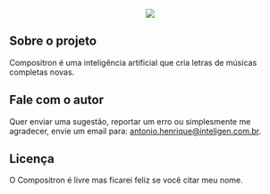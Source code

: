 <p align="center"><img src="https://res.cloudinary.com/antoniointeligen/image/upload/c_scale,q_100,w_450/v1584478013/logo_uzu5we.png"></p>

## Sobre o projeto
Compositron é uma inteligência artificial que cria letras de músicas completas novas.

## Fale com o autor
Quer enviar uma sugestão, reportar um erro ou simplesmente me agradecer, envie um email para: antonio.henrique@inteligen.com.br.

## Licença
O Compositron é livre mas ficarei feliz se você citar meu nome.
